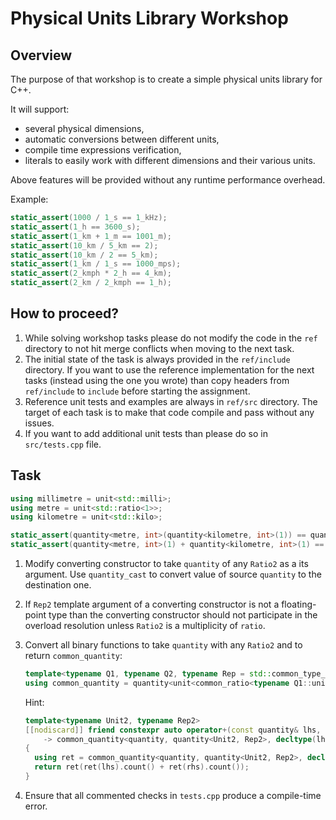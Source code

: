 # Physical Units Library Workshop

## Overview

The purpose of that workshop is to create a simple physical units library for C++.

It will support:
- several physical dimensions,
- automatic conversions between different units,
- compile time expressions verification,
- literals to easily work with different dimensions and their various units.

Above features will be provided without any runtime performance overhead.

Example:

```cpp
static_assert(1000 / 1_s == 1_kHz);
static_assert(1_h == 3600_s);
static_assert(1_km + 1_m == 1001_m);
static_assert(10_km / 5_km == 2);
static_assert(10_km / 2 == 5_km);
static_assert(1_km / 1_s == 1000_mps);
static_assert(2_kmph * 2_h == 4_km);
static_assert(2_km / 2_kmph == 1_h);
```


## How to proceed?

1. While solving workshop tasks please do not modify the code in the `ref` directory to not hit
   merge conflicts when moving to the next task.
2. The initial state of the task is always provided in the `ref/include` directory. If you want to
   use the reference implementation for the next tasks (instead using the one you wrote) than
   copy headers from `ref/include` to `include` before starting the assignment.
3. Reference unit tests and examples are always in `ref/src` directory. The target of each task is
   to make that code compile and pass without any issues.
4. If you want to add additional unit tests than please do so in `src/tests.cpp` file.


## Task

```cpp
using millimetre = unit<std::milli>;
using metre = unit<std::ratio<1>>;
using kilometre = unit<std::kilo>;

static_assert(quantity<metre, int>(quantity<kilometre, int>(1)) == quantity<metre, int>(1000));
static_assert(quantity<metre, int>(1) + quantity<kilometre, int>(1) == quantity<millimetre, int>(1'001'000));
```

1. Modify converting constructor to take `quantity` of any `Ratio2` as a its argument. Use
   `quantity_cast` to convert value of source `quantity` to the destination one.
2. If `Rep2` template argument of a converting constructor is not a floating-point type than the
   converting constructor should not participate in the overload resolution unless `Ratio2` is a
   multiplicity of `ratio`.
3. Convert all binary functions to take `quantity` with any `Ratio2` and to return
   `common_quantity`:

    ```cpp
    template<typename Q1, typename Q2, typename Rep = std::common_type_t<typename Q1::rep, typename Q2::rep>>
    using common_quantity = quantity<unit<common_ratio<typename Q1::unit::ratio, typename Q2::unit::ratio>>, Rep>;
    ```

    Hint:

    ```cpp
    template<typename Unit2, typename Rep2>
    [[nodiscard]] friend constexpr auto operator+(const quantity& lhs, const quantity<Unit2, Rep2>& rhs)
        -> common_quantity<quantity, quantity<Unit2, Rep2>, decltype(lhs.count() + rhs.count())>
    {
      using ret = common_quantity<quantity, quantity<Unit2, Rep2>, decltype(lhs.count() + rhs.count())>;
      return ret(ret(lhs).count() + ret(rhs).count());
    }
    ```

4. Ensure that all commented checks in `tests.cpp` produce a compile-time error.

